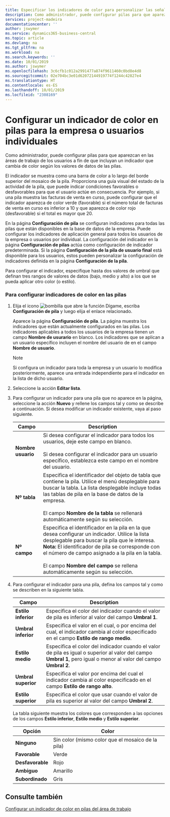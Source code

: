 ```yaml
---
title: Especificar los indicadores de color para personalizar las señales visuales acerca de la actividad de una pila para la empresa o los usuarios individuales| Documentos de Microsoft
description: Como administrador, puede configurar pilas para que aparezcan en las áreas de trabajo de los usuarios a fin de que incluyan un indicador que cambia de color según los valores de datos de las pilas.
services: project-madeira
documentationcenter: ''
author: jswymer
ms.service: dynamics365-business-central
ms.topic: article
ms.devlang: na
ms.tgt_pltfrm: na
ms.workload: na
ms.search.keywords: ''
ms.date: 10/01/2019
ms.author: jswymer
ms.openlocfilehash: 3c6cfb1c012a2991477a874f9611460c0bd8e4d8
ms.sourcegitcommit: 02e704bc3e01d62072144919774f1244c42827e4
ms.translationtype: HT
ms.contentlocale: es-ES
ms.lasthandoff: 10/01/2019
ms.locfileid: "2308169"
---
```

# <a name="set-up-a-colored-indicator-on-cues-for-the-company-or-individual-users"></a>Configurar un indicador de color en pilas para la empresa o usuarios individuales
Como administrador, puede configurar pilas para que aparezcan en las áreas de trabajo de los usuarios a fin de que incluyan un indicador que cambia de color según los valores de datos de las pilas.  
  
El indicador se muestra como una barra de color a lo largo del borde superior del mosaico de la pila. Proporciona una guía visual del estado de la actividad de la pila, que puede indicar condiciones favorables o desfavorables para que el usuario actúe en consecuencia. Por ejemplo, si una pila muestra las facturas de venta en curso, puede configurar que el indicador aparezca de color verde (favorable) si el número total de facturas de venta en curso es inferior a 10 y que aparezca de color rojo (desfavorable) si el total es mayor que 20.  
  
En la página **Configuración de pila** se configuran indicadores para todas las pilas que están disponibles en la base de datos de la empresa. Puede configurar los indicadores de aplicación general para todos los usuarios de la empresa o usuarios por individual. La configuración del indicador en la página **Configuración de pilas** actúa como configuración de indicador predeterminada. Si la página **Configuración de la pila de usuario final** está disponible para los usuarios, estos pueden personalizar la configuración de indicadores definida en la página **Configuración de la pila**.  
  
Para configurar el indicador, especifique hasta dos valores de umbral que definan tres rangos de valores de datos (bajo, medio y alto) a los que se pueda aplicar otro color (o estilo).  
  
### <a name="to-set-up-colored-indicators-on-cues"></a>Para configurar indicadores de color en las pilas  
1. Elija el icono ![bombilla que abre la función Dígame](media/ui-search/search_small.png "Dígame que desea hacer"), escriba **Configuración de pila** y luego elija el enlace relacionado.  
  
     Aparece la página **Configuración de pila**. La página muestra los indicadores que están actualmente configurados en las pilas. Los indicadores aplicables a todos los usuarios de la empresa tienen un campo **Nombre de usurario** en blanco. Los indicadores que se aplican a un usuario específico incluyen el nombre del usuario de en el campo **Nombre de usuario**.  
  
    > [!NOTE]  
    >  Si configura un indicador para toda la empresa y un usuario lo modifica posteriormente, aparece una entrada independiente para el indicador en la lista de dicho usuario.  
  
2. Seleccione la acción **Editar lista**.  
3. Para configurar un indicador para una pila que no aparece en la página, seleccione la acción **Nuevo** y rellene los campos tal y como se describe a continuación. Si desea modificar un indicador existente, vaya al paso siguiente.  
  
    |  Campo  |  Description  |    
    |---------|---------------|  
    |**Nombre usuario**|Si desea configurar el indicador para todos los usuarios, deje este campo en blanco.<br /><br /> Si desea configurar el indicador para un usuario específico, establezca este campo en el nombre del usuario.|  
    |**Nº tabla**|Especifica el identificador del objeto de tabla que contiene la pila. Utilice el menú desplegable para buscar la tabla. La lista desplegable incluye todas las tablas de pila en la base de datos de la empresa.<br /><br /> El campo **Nombre de la tabla** se rellenará automáticamente según su selección.|  
    |**Nº campo**|Especifica el identificador en la pila en la que desea configurar un indicador. Utilice la lista desplegable para buscar la pila que le interesa. **Nota:** El identificador de pila se corresponde con el número de campo asignado a la pila en la tabla. <br /><br /> El campo **Nombre del campo** se rellena automáticamente según su selección.|  
  
4. Para configurar el indicador para una pila, defina los campos tal y como se describen en la siguiente tabla.  
  
    |  Campo  |  Description  |    
    |---------|---------------|  
    |**Estilo inferior**|Especifica el color del indicador cuando el valor de pila es inferior al valor del campo **Umbral 1**.|  
    |**Umbral inferior**|Especifica el valor en el cual, o por encima del cual, el indicador cambia al color especificado en el campo **Estilo de rango medio**.|  
    |**Estilo medio**|Especifica el color del indicador cuando el valor de pila es igual o superior al valor del campo **Umbral 1**, pero igual o menor al valor del campo **Umbral 2**.|  
    |**Umbral superior**|Especifica el valor por encima del cual el indicador cambia al color especificado en el campo **Estilo de rango alto**.|  
    |**Estilo superior**|Especifica el color que usar cuando el valor de pila es superior al valor del campo **Umbral 2**.|  
  
     La tabla siguiente muestra los colores que corresponden a las opciones de los campos **Estilo inferior**, **Estilo medio** y **Estilo superior**.  
  
    |  Opción  |  Color  |  
    |----------|---------|  
    |**Ninguno**|Sin color (mismo color que el mosaico de la pila)|  
    |**Favorable**|Verde|  
    |**Desfavorable**|Rojo|  
    |**Ambiguo**|Amarillo|  
    |**Subordinado**|Gris|  
  
## <a name="see-also"></a>Consulte también  
[Configurar un indicador de color en pilas del área de trabajo](ui-how-setup-colored-indicator-cues.md)  